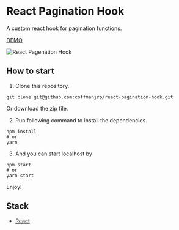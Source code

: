 # React Pagination Hook

A custom react hook for pagination functions.

[DEMO](https://react-pagenation-hook.vercel.app/)

![React Pagenation Hook](https://res.cloudinary.com/coffmanjrp-dev/image/upload/v1643245321/coffmanjrp.io/react_pagenation_hook_10ff21c283.png)

## How to start

1. Clone this repository.

```
git clone git@github.com:coffmanjrp/react-pagination-hook.git
```

Or download the zip file.

2. Run following command to install the dependencies.

```
npm install
# or
yarn
```

3. And you can start localhost by

```
npm start
# or
yarn start
```

Enjoy!

## Stack

- [React](https://reactjs.org/)
